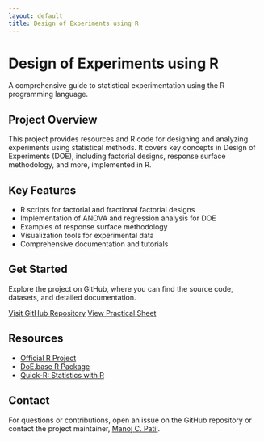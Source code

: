 ```yaml
---
layout: default
title: Design of Experiments using R
---
```


# Design of Experiments using R

A comprehensive guide to statistical experimentation using the R programming language.

## Project Overview

This project provides resources and R code for designing and analyzing experiments using statistical methods. It covers key concepts in Design of Experiments (DOE), including factorial designs, response surface methodology, and more, implemented in R.

## Key Features

- R scripts for factorial and fractional factorial designs
- Implementation of ANOVA and regression analysis for DOE
- Examples of response surface methodology
- Visualization tools for experimental data
- Comprehensive documentation and tutorials

## Get Started

Explore the project on GitHub, where you can find the source code, datasets, and detailed documentation.

[Visit GitHub Repository](https://github.com/manojcpatil/Design-of-Experiments-using-R)
[View Practical Sheet](https://raw.githubusercontent.com/manojcpatil/Design-of-Experiments-using-R/main/ST-515_Practical_Sheet_B1.md)

## Resources

- [Official R Project](https://www.r-project.org/)
- [DoE.base R Package](https://cran.r-project.org/web/packages/DoE.base/index.html)
- [Quick-R: Statistics with R](https://www.statmethods.net/)

## Contact

For questions or contributions, open an issue on the GitHub repository or contact the project maintainer, [Manoj C. Patil](https://github.com/manojcpatil).